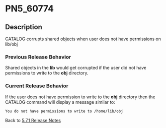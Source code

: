 # PN5_60774

<PageHeader />

## Description

CATALOG corrupts shared objects when user does not have permissions on lib/obj

### Previous Release Behavior

Shared objects in the **lib** would get corrupted if the user did not have permissions to write to the **obj** directory.

### Current Release Behavior

If the user does not have permission to write to the **obj** directory then the CATALOG command will display a message similar to:

```
You do not have permissions to write to /home/lib/obj
```

Back to [5.7.1 Release Notes](./../README.md)

  
<PageFooter />

